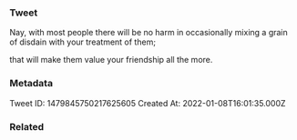 ### Tweet
Nay, with most people there will be no harm in occasionally mixing a grain of disdain with your treatment of them;

that will make them value your friendship all the more.

### Metadata
Tweet ID: 1479845750217625605
Created At: 2022-01-08T16:01:35.000Z

### Related

